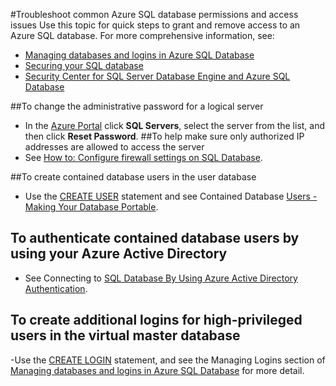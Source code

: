<properties
	pageTitle="Troubleshoot Azure SQL database permissions and access"
	description="Quick steps to troubleshoot common permissions, access, user, and login issues"
	services="sql-database"
	documentationCenter=""
	authors="v-shysun"
	manager="msmets"
	editor=""/>

<tags
	ms.service="sql-database"
	ms.workload="data-management"
	ms.tgt_pltfrm="na"
	ms.devlang="na"
	ms.topic="article"
	ms.date="01/11/2016"
	ms.author="v-shysun"/>

#Troubleshoot common Azure SQL database permissions and access issues
Use this topic for quick steps to grant and remove access to an Azure SQL database. For more comprehensive information, see:

- [Managing databases and logins in Azure SQL Database](sql-database-manage-logins.md)
- [Securing your SQL database](sql-database-security.md)
- [Security Center for SQL Server Database Engine and Azure SQL Database](https://msdn.microsoft.com/library/bb510589)

##To change the administrative password for a logical server
- In the [Azure Portal](https://portal.azure.com) click **SQL Servers**, select the server from the list, and then click **Reset Password**.
##To help make sure only authorized IP addresses are allowed to access the server
- See [How to: Configure firewall settings on SQL Database](sql-database-configure-firewall-settings.md).

##To create contained database users in the user database
- Use the [CREATE USER](https://msdn.microsoft.com/library/ms173463.aspx) statement and see Contained Database [Users - Making Your Database Portable](https://msdn.microsoft.com/library/ff929188.aspx).

## To authenticate contained database users by using your Azure Active Directory
- See Connecting to [SQL Database By Using Azure Active Directory Authentication](sql-database-aad-authentication.md).

## To create additional logins for high-privileged users in the virtual master database
-Use the [CREATE LOGIN](https://msdn.microsoft.com/library/ms189751.aspx) statement, and see the Managing Logins section of [Managing databases and logins in Azure SQL Database](sql-database-manage-logins.md) for more detail.
